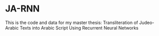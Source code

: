 # JA-RNN

This is the code and data for my master thesis: Transliteration of Judeo-Arabic Texts into Arabic Script Using
Recurrent Neural Networks
